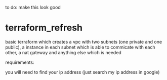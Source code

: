 to do: make this look good
# terraform_refresh
basic terraform which creates a vpc with two subnets (one private and one public), a instance in each subnet which is able to commicate with each other, a nat gateway and anything else which is needed


requirements:

you will need to find your ip address (just search my ip address in google)